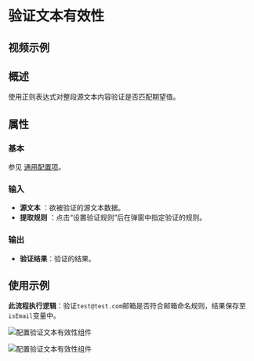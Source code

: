 # 验证文本有效性

## 视频示例

## 概述

使用正则表达式对整段源文本内容验证是否匹配期望值。

## 属性

### 基本

参见 [通用配置项](../../Appendix/CommonConfigurationItems.md)。

### 输入

- **源文本** ：欲被验证的源文本数据。
- **提取规则** ：点击“设置验证规则”后在弹窗中指定验证的规则。

### 输出

- **验证结果**：验证的结果。

## 使用示例

**此流程执行逻辑**：验证`test@test.com`邮箱是否符合邮箱命名规则，结果保存至`isEmail`变量中。

![配置验证文本有效性组件](https://docimages.blob.core.chinacloudapi.cn/images/Activities/VerifyTextActivity2021010402.png)

![配置验证文本有效性组件](https://docimages.blob.core.chinacloudapi.cn/images/Activities/VerifyTextActivity2021010403.png)
